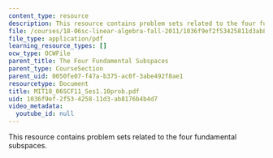 ```yaml
---
content_type: resource
description: This resource contains problem sets related to the four fundamental subspaces.
file: /courses/18-06sc-linear-algebra-fall-2011/1036f9ef2f53425811d3ab8176b4b4d7_MIT18_06SCF11_Ses1.10prob.pdf
file_type: application/pdf
learning_resource_types: []
ocw_type: OCWFile
parent_title: The Four Fundamental Subspaces
parent_type: CourseSection
parent_uid: 0050fe07-f47a-b375-ac0f-3abe492f8ae1
resourcetype: Document
title: MIT18_06SCF11_Ses1.10prob.pdf
uid: 1036f9ef-2f53-4258-11d3-ab8176b4b4d7
video_metadata:
  youtube_id: null
---
```

This resource contains problem sets related to the four fundamental subspaces.

